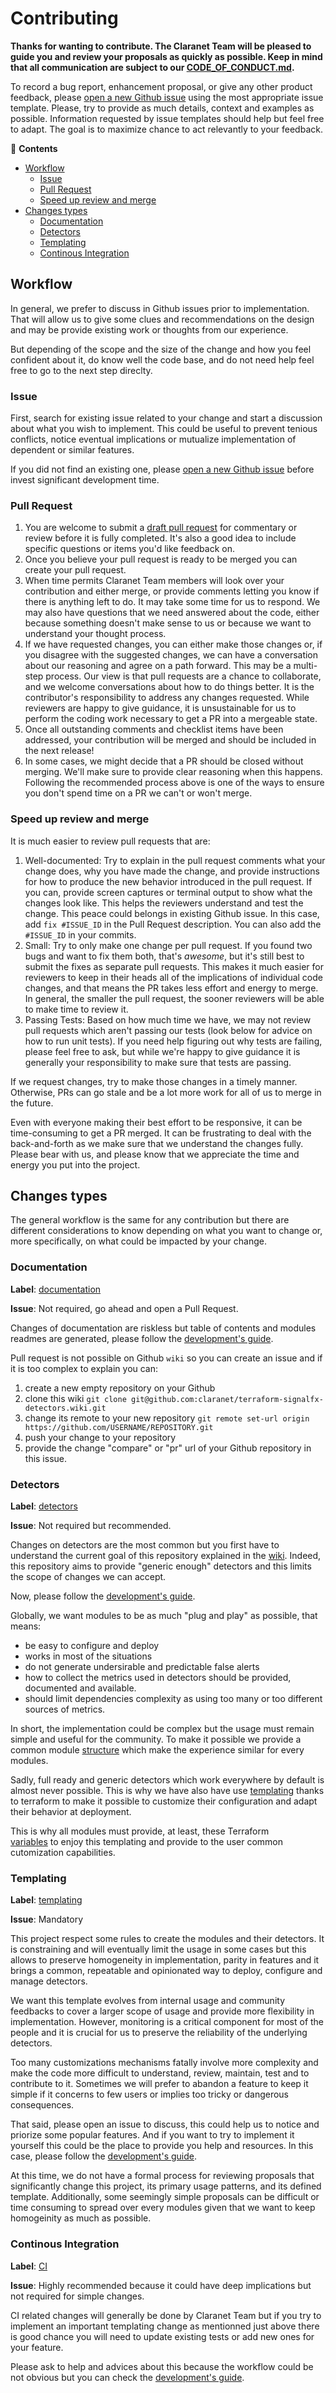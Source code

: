 # Contributing

__Thanks for wanting to contribute. The Claranet Team will be pleased to guide you and review 
your proposals as quickly as possible. Keep in mind that all communication are 
subject to our [CODE_OF_CONDUCT.md](/CODE_OF_CONDUCT.md).__

To record a bug report, enhancement proposal, or give any other product feedback, please [open 
a new Github issue](https://github.com/claranet/terraform-signalfx-detectors/issues/new/choose) 
using the most appropriate issue template. Please, try to provide as much details, context and 
examples as possible. Information requested by issue templates should help but feel free to 
adapt. The goal is to maximize chance to act relevantly to your feedback.

<!-- START doctoc generated TOC please keep comment here to allow auto update -->
<!-- DON'T EDIT THIS SECTION, INSTEAD RE-RUN doctoc TO UPDATE -->
:link: **Contents**

- [Workflow](#workflow)
  - [Issue](#issue)
  - [Pull Request](#pull-request)
  - [Speed up review and merge](#speed-up-review-and-merge)
- [Changes types](#changes-types)
  - [Documentation](#documentation)
  - [Detectors](#detectors)
  - [Templating](#templating)
  - [Continous Integration](#continous-integration)

<!-- END doctoc generated TOC please keep comment here to allow auto update -->

## Workflow

In general, we prefer to discuss in Github issues prior to implementation. That will allow us to 
give some clues and recommendations on the design and may be provide existing work or thoughts 
from our experience.

But depending of the scope and the size of the change and how you feel confident about it, do 
know well the code base, and do not need help feel free to go to the next step direclty.

### Issue

First, search for existing issue related to your change and start a discussion about what you 
wish to implement. This could be useful to prevent tenious conflicts, notice eventual 
implications or mutualize implementation of dependent or similar features.

If you did not find an existing one, please [open a new Github
issue](https://github.com/claranet/terraform-signalfx-detectors/issues/new/choose) 
before invest significant development time.

### Pull Request

1. You are welcome to submit a [draft pull 
request](https://github.blog/2019-02-14-introducing-draft-pull-requests/) 
for commentary or review before it is fully completed. It's also a good idea to include specific 
questions or items you'd like feedback on.
2. Once you believe your pull request is ready to be merged you can create your pull request.
3. When time permits Claranet Team members will look over your contribution and either merge, or 
provide comments letting you know if there is anything left to do. It may take some time for us 
to respond. We may also have questions that we need answered about the code, either because 
something doesn't make sense to us or because we want to understand your thought process. 
4. If we have requested changes, you can either make those changes or, if you disagree with 
the suggested changes, we can have a conversation about our reasoning and agree on a path 
forward. This may be a multi-step process. Our view is that pull requests are a chance to 
collaborate, and we welcome conversations about how to do things better. It is the contributor's 
responsibility to address any changes requested. While reviewers are happy to give guidance, 
it is unsustainable for us to perform the coding work necessary to get a PR into a mergeable state.
5. Once all outstanding comments and checklist items have been addressed, your contribution will 
be merged and should be included in the next release!
6. In some cases, we might decide that a PR should be closed without merging. We'll make sure to 
provide clear reasoning when this happens. Following the recommended process above is one of the 
ways to ensure you don't spend time on a PR we can't or won't merge.

### Speed up review and merge

It is much easier to review pull requests that are:

1. Well-documented: Try to explain in the pull request comments what your change does, why you have 
made the change, and provide instructions for how to produce the new behavior introduced in the pull 
request. If you can, provide screen captures or terminal output to show what the changes look like. 
This helps the reviewers understand and test the change. This peace could belongs in existing Github 
issue. In this case, add `fix #ISSUE_ID` in the Pull Request description. You can also add the 
`#ISSUE_ID` in your commits.
2. Small: Try to only make one change per pull request. If you found two bugs and want to fix them 
both, that's *awesome*, but it's still best to submit the fixes as separate pull requests. This 
makes it much easier for reviewers to keep in their heads all of the implications of individual 
code changes, and that means the PR takes less effort and energy to merge. In general, the smaller 
the pull request, the sooner reviewers will be able to make time to review it.
3. Passing Tests: Based on how much time we have, we may not review pull requests which aren't 
passing our tests (look below for advice on how to run unit tests). If you need help figuring out 
why tests are failing, please feel free to ask, but while we're happy to give guidance it is 
generally your responsibility to make sure that tests are passing.

If we request changes, try to make those changes in a timely manner. Otherwise, PRs can go stale 
and be a lot more work for all of us to merge in the future.

Even with everyone making their best effort to be responsive, it can be time-consuming to get a 
PR merged. It can be frustrating to deal with the back-and-forth as we make sure that we understand 
the changes fully. Please bear with us, and please know that we appreciate the time and energy you 
put into the project.

## Changes types

The general workflow is the same for any contribution but there are different considerations to 
know depending on what you want to change or, more specifically, on what could be impacted by 
your change.

### Documentation

__Label__: 
[documentation](https://github.com/claranet/terraform-signalfx-detectors/labels/documentation)

__Issue__: Not required, go ahead and open a Pull Request.

Changes of documentation are riskless but table of contents and modules readmes are generated, 
please follow the [development's guide](docs/development.md#documentation).

Pull request is not possible on Github `wiki` so you can create an issue and if it is too 
complex to explain you can:

1. create a new empty repository on your Github
1. clone this wiki `git clone git@github.com:claranet/terraform-signalfx-detectors.wiki.git`
1. change its remote to your new repository `git remote set-url origin https://github.com/USERNAME/REPOSITORY.git`
1. push your change to your repository
1. provide the change "compare" or "pr" url of your Github repository in this issue.

### Detectors

__Label__: 
[detectors](https://github.com/claranet/terraform-signalfx-detectors/labels/detectors)

__Issue__: Not required but recommended.

Changes on detectors are the most common but you first have to understand the current goal of 
this repository explained in the [wiki](https://github.com/claranet/terraform-signalfx-detectors/wiki).
Indeed, this repository aims to provide "generic enough" detectors and this limits the scope of changes we 
can accept. 

Now, please follow the [development's guide](docs/development.md#detectors).

Globally, we want modules to be as much "plug and play" as possible, that means:

* be easy to configure and deploy
* works in most of the situations
* do not generate undersirable and predictable false alerts
* how to collect the metrics used in detectors should be provided, documented and available.
* should limit dependencies complexity as using too many or too different sources of metrics.

In short, the implementation could be complex but the usage must remain simple and useful for the 
community. To make it possible we provide a common module 
[structure](https://github.com/claranet/terraform-signalfx-detectors/wiki/Structure) which make 
the experience similar for every modules.

Sadly, full ready and generic detectors which work everywhere by default is almost never possible. 
This is why we have also have use 
[templating](https://github.com/claranet/terraform-signalfx-detectors/wiki/Structure) thanks to 
terraform to make it possible to customize their configuration and adapt their behavior at deployment.

This is why all modules must provide, at least, these Terraform  
[variables](https://github.com/claranet/terraform-signalfx-detectors/wiki/Variables) to enjoy this 
templating and provide to the user common cutomization capabilities.

### Templating

__Label__: 
[templating](https://github.com/claranet/terraform-signalfx-detectors/labels/templating)

__Issue__: Mandatory

This project respect some rules to create the modules and their detectors. It is constraining and 
will eventually limit the usage in some cases but this allows to preserve homogeneity in 
implementation, parity in features and it brings a common, repeatable and opinionated way to deploy, 
configure and manage detectors.

We want this template evolves from internal usage and community feedbacks to cover a larger scope of 
usage and provide more flexibility in implementation. However, monitoring is a critical component for 
most of the people and it is crucial for us to preserve the reliability of the underlying detectors.

Too many customizations mechanisms fatally involve more complexity and make the code more difficult 
to understand, review, maintain, test and to contribute to it. Sometimes we will prefer to abandon a 
feature to keep it simple if it concerns to few users or implies too tricky or dangerous consequences.

That said, please open an issue to discuss, this could help us to notice and priorize some popular 
features. And if you want to try to implement it yourself this could be the place to provide you help 
and resources. In this case, please follow the [development's guide](docs/development.md#templating).

At this time, we do not have a formal process for reviewing proposals that significantly change this 
project, its primary usage patterns, and its defined template. Additionally, some seemingly simple 
proposals can be difficult or time consuming to spread over every modules given that we want to keep 
homogeinity as much as possible.

### Continous Integration

__Label__: 
[CI](https://github.com/claranet/terraform-signalfx-detectors/labels/CI)

__Issue__: Highly recommended because it could have deep implications but not required for simple 
changes.

CI related changes will generally be done by Claranet Team but if you try to implement an important 
templating change as mentionned just above there is good chance you will need to update existing 
tests or add new ones for your feature.

Please ask to help and advices about this because the workflow could be not obvious but you can 
check the [development's guide](docs/development.md#checks).
